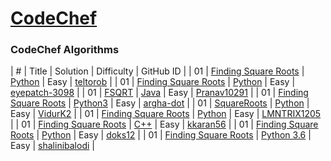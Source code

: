 # [CodeChef](https://www.codechef.com/)

### CodeChef Algorithms
| # | Title | Solution | Difficulty | GitHub ID |
| 01 | [Finding Square Roots](https://codechef.com/problems/FSQRT) | [Python](https://github.com/eyepatch-3098/21-days-of-code/blob/main/CodeChef/finding%20square%20root.py) | Easy | [teltorob](https://github.com/teltorob) |
| 01 | [Finding Square Roots](https://codechef.com/problems/FSQRT) | [Python](https://github.com/eyepatch-3098/21-days-of-code/blob/main/CodeChef/finding%20square%20root.py) | Easy | [eyepatch-3098](https://github.com/eyepatch-3098) |
| 01 | [FSQRT](https://www.codechef.com/problems/FSQRT) | [Java](https://github.com/Pranav10291/21-days-of-code/blob/main/CodeChef/FSQRT_Pranav10291.java) | Easy | [Pranav10291](https://github.com/Pranav10291) |
| 01 | [Finding Square Roots](https://codechef.com/problems/FSQRT) | [Python3](https://github.com/argha-dot/21-days-of-code/blob/main/CodeChef/FSQRT_argha-dot.py) | Easy | [argha-dot](https://github.com/argha-dot) |
| 01 | [SquareRoots](https://www.codechef.com/viewsolution/55116156) | [Python](https://github.com/VidurK2/21-days-of-code/blob/main/CodeChef/SquareRoots.py) | Easy | [VidurK2](https://github.com/VidurK2) |
| 01 | [Finding Square Roots](https://codechef.com/problems/FSQRT) | [Python](https://github.com/LMNTRIX1205/21-days-of-code/blob/main/CodeChef/sqrt_lmntrix1205.py) | Easy | [LMNTRIX1205](https://github.com/LMNTRIX1205) |
| 01 | [Finding Square Roots](https://www.codechef.com/problems/FSQRT) | [C++](https://github.com/KKaran56/21-days-of-code/blob/main/CodeChef/FindingSquareRoots_kkaran56.cpp) | Easy | [kkaran56](https://github.com/KKaran56) |
| 01 | [Finding Square Roots](https://www.codechef.com/problems/FSQRT) | [Python](https://github.com/doks12/21-days-of-code/blob/main/CodeChef/Day1.py) | Easy | [doks12](https://github.com/doks12) |
| 01 | [Finding Square Roots](https://www.codechef.com/problems/FSQRT) | [Python 3.6](https://github.com/shalinibalodi/21-days-of-code/blob/main/CodeChef/FSQRT.py) | Easy | [shalinibalodi](https://github.com/shalinibalodi) |
